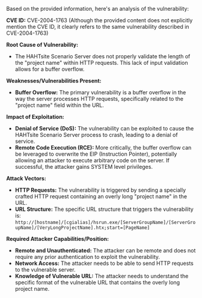 Based on the provided information, here's an analysis of the vulnerability:

**CVE ID:** CVE-2004-1763 (Although the provided content does not explicitly mention the CVE ID, it clearly refers to the same vulnerability described in CVE-2004-1763)

**Root Cause of Vulnerability:**
- The HAHTsite Scenario Server does not properly validate the length of the "project name" within HTTP requests. This lack of input validation allows for a buffer overflow.

**Weaknesses/Vulnerabilities Present:**
- **Buffer Overflow:** The primary vulnerability is a buffer overflow in the way the server processes HTTP requests, specifically related to the "project name" field within the URL.

**Impact of Exploitation:**
- **Denial of Service (DoS):** The vulnerability can be exploited to cause the HAHTsite Scenario Server process to crash, leading to a denial of service.
- **Remote Code Execution (RCE):** More critically, the buffer overflow can be leveraged to overwrite the EIP (Instruction Pointer), potentially allowing an attacker to execute arbitrary code on the server. If successful, the attacker gains SYSTEM level privileges.

**Attack Vectors:**
- **HTTP Requests:** The vulnerability is triggered by sending a specially crafted HTTP request containing an overly long "project name" in the URL.
- **URL Structure:** The specific URL structure that triggers the vulnerability is:  `http://[hostname]/[cgialias]/hsrun.exe/[ServerGroupName]/[ServerGroupName]/[VeryLongProjectName].htx;start=[PageName]`

**Required Attacker Capabilities/Position:**
- **Remote and Unauthenticated:** The attacker can be remote and does not require any prior authentication to exploit the vulnerability.
- **Network Access:** The attacker needs to be able to send HTTP requests to the vulnerable server.
- **Knowledge of Vulnerable URL:** The attacker needs to understand the specific format of the vulnerable URL that contains the overly long project name.